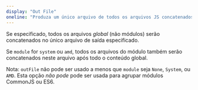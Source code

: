 ```yaml
---
display: "Out File"
oneline: "Produza um único arquivo de todos os arquivos JS concatenados"
---
```


Se especificado, todos os arquivos _global_ (não módulos) serão concatenados no único arquivo de saída especificado.

Se `module` for `system` ou `amd`, todos os arquivos do módulo também serão concatenados neste arquivo após todo o conteúdo global.

Nota: `outFile` não pode ser usado a menos que `module` seja `None`, `System`, ou `AMD`.
Esta opção _não pode_ pode ser usada para agrupar módulos CommonJS ou ES6.
